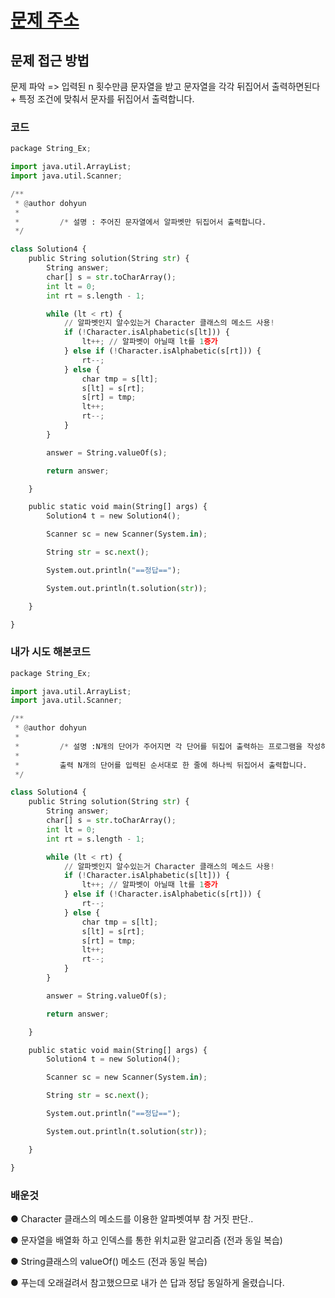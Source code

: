 # [문제 주소](https://programmers.co.kr/learn/courses/30/lessons/42883)

## 문제 접근 방법

문제 파악 => 입력된 n 횟수만큼 문자열을 받고 문자열을 각각 뒤집어서 출력하면된다 + 특정 조건에 맞춰서 문자를 뒤집어서 출력합니다.


### 코드

```python
package String_Ex;

import java.util.ArrayList;
import java.util.Scanner;

/**
 * @author dohyun
 * 
 *         /* 설명 : 주어진 문자열에서 알파벳만 뒤집어서 출력합니다.
 */

class Solution4 {
	public String solution(String str) {
		String answer;
		char[] s = str.toCharArray();
		int lt = 0;
		int rt = s.length - 1;

		while (lt < rt) {
			// 알파벳인지 알수있는거 Character 클래스의 메소드 사용!
			if (!Character.isAlphabetic(s[lt])) {
				lt++; // 알파벳이 아닐때 lt를 1증가
			} else if (!Character.isAlphabetic(s[rt])) {
				rt--;
			} else {
				char tmp = s[lt];
				s[lt] = s[rt];
				s[rt] = tmp;
				lt++;
				rt--;
			}
		}

		answer = String.valueOf(s);

		return answer;

	}

	public static void main(String[] args) {
		Solution4 t = new Solution4();

		Scanner sc = new Scanner(System.in);

		String str = sc.next();

		System.out.println("==정답==");

		System.out.println(t.solution(str));

	}

}

```

### 내가 시도 해본코드 

```python
package String_Ex;

import java.util.ArrayList;
import java.util.Scanner;

/**
 * @author dohyun
 * 
 *         /* 설명 :N개의 단어가 주어지면 각 단어를 뒤집어 출력하는 프로그램을 작성하세요 단어는 알파벳으로만 구성되어있습니다.
 * 
 *         출력 N개의 단어를 입력된 순서대로 한 줄에 하나씩 뒤집어서 출력합니다.
 */

class Solution4 {
	public String solution(String str) {
		String answer;
		char[] s = str.toCharArray();
		int lt = 0;
		int rt = s.length - 1;

		while (lt < rt) {
			// 알파벳인지 알수있는거 Character 클래스의 메소드 사용!
			if (!Character.isAlphabetic(s[lt])) {
				lt++; // 알파벳이 아닐때 lt를 1증가
			} else if (!Character.isAlphabetic(s[rt])) {
				rt--;
			} else {
				char tmp = s[lt];
				s[lt] = s[rt];
				s[rt] = tmp;
				lt++;
				rt--;
			}
		}

		answer = String.valueOf(s);

		return answer;

	}

	public static void main(String[] args) {
		Solution4 t = new Solution4();

		Scanner sc = new Scanner(System.in);

		String str = sc.next();

		System.out.println("==정답==");

		System.out.println(t.solution(str));

	}

}

```

### 배운것

● Character 클래스의 메소드를 이용한 알파벳여부 참 거짓 판단..

● 문자열을 배열화 하고 인덱스를 통한 위치교환 알고리즘 (전과 동일 복습)

●  String클래스의 valueOf() 메소드 (전과 동일 복습)

● 푸는데 오래걸려서 참고했으므로 내가 쓴 답과 정답 동일하게 올렸습니다.
